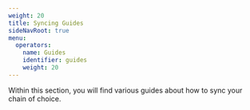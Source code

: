 ```yaml
---
weight: 20
title: Syncing Guides
sideNavRoot: true
menu:
  operators:
    name: Guides
    identifier: guides
    weight: 20
---
```


Within this section, you will find various guides about how to sync your chain of choice.

